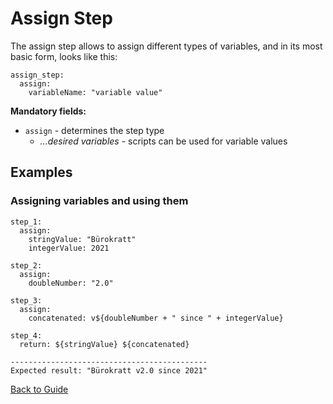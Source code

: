 # Assign Step

The assign step allows to assign different types of variables, and in its most basic form, looks like this:

```
assign_step:
  assign:
    variableName: "variable value"
```

**Mandatory fields:**

* `assign` - determines the step type
    * *...desired variables* - scripts can be used for variable values

## Examples

### Assigning variables and using them

```
step_1:
  assign:
    stringValue: "Bürokratt"
    integerValue: 2021

step_2:
  assign:
    doubleNumber: "2.0"

step_3:
  assign:
    concatenated: v${doubleNumber + " since " + integerValue}

step_4:
  return: ${stringValue} ${concatenated}

--------------------------------------------
Expected result: "Bürokratt v2.0 since 2021" 
```

[Back to Guide](../GUIDE.md#Writing-DSL-files)

